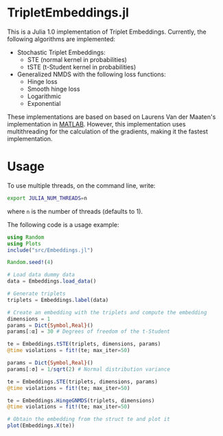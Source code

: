 # TripletEmbeddings.jl
This is a Julia 1.0 implementation of Triplet Embeddings. Currently, the following algorithms are implemented:

  - Stochastic Triplet Embeddings:
    - STE (normal kernel in probabilities)
    - tSTE (t-Student kernel in probabilities)
  - Generalized NMDS with the following loss functions:
    - Hinge loss
    - Smooth hinge loss
    - Logarithmic
    - Exponential

These implementations are based on based on Laurens Van der Maaten's implementation in [MATLAB](https://lvdmaaten.github.io/ste/Stochastic_Triplet_Embedding.html). However, this implementation uses multithreading for the calculation of the gradients, making it the fastest implementation.

# Usage
To use multiple threads, on the command line, write:

```bash
export JULIA_NUM_THREADS=n
```
where `n` is the number of threads (defaults to 1).

The following code is a usage example:

```julia
using Random
using Plots
include("src/Embeddings.jl")

Random.seed!(4)

# Load data dummy data
data = Embeddings.load_data()

# Generate triplets
triplets = Embeddings.label(data)

# Create an embedding with the triplets and compute the embedding
dimensions = 1
params = Dict{Symbol,Real}()
params[:α] = 30 # Degrees of freedom of the t-Student

te = Embeddings.tSTE(triplets, dimensions, params)
@time violations = fit!(te; max_iter=50)

params = Dict{Symbol,Real}()
params[:σ] = 1/sqrt(2) # Normal distribution variance

te = Embeddings.STE(triplets, dimensions, params)
@time violations = fit!(te; max_iter=50)

te = Embeddings.HingeGNMDS(triplets, dimensions)
@time violations = fit!(te; max_iter=50)

# Obtain the embedding from the struct te and plot it
plot(Embeddings.X(te))
```
